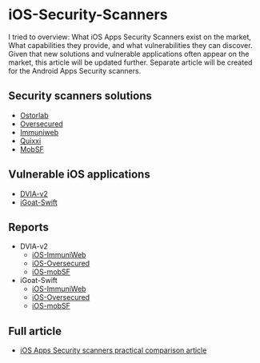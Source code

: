 # iOS-Security-Scanners

I tried to overview: What iOS Apps Security Scanners exist on the market, What capabilities they provide, and what vulnerabilities they can discover. Given that new solutions and vulnerable applications often appear on the market, this article will be updated further. Separate article will be created for the Android Apps Security scanners.


## Security scanners solutions

- [Ostorlab](https://www.ostorlab.co/)
- [Oversecured](https://oversecured.com/)
- [Immuniweb](https://www.immuniweb.com/)
- [Quixxi](https://quixxisecurity.com/)
- [MobSF](https://github.com/MobSF/Mobile-Security-Framework-MobSF)


## Vulnerable iOS applications

- [DVIA-v2](https://github.com/prateek147/DVIA-v2)
- [iGoat-Swift](https://github.com/OWASP/iGoat-Swift)

## Reports

- DVIA-v2
   - [iOS-ImmuniWeb](iOS-ImmuniWeb-DVIA-v2.pdf)
   - [iOS-Oversecured](iOS-Oversecured-DVIA-v2.pdf)
   - [iOS-mobSF](iOS-mobSF-DVIA-v2.pdf)
- iGoat-Swift
   - [iOS-ImmuniWeb](iOS-ImmuniWeb-iGoat.pdf)
   - [iOS-Oversecured](Oversecured_iGoat-Swift.pdf)
   - [iOS-mobSF](iOS-mobSF-iGoat-Swift.pdf)

## Full article

- [iOS Apps Security scanners practical comparison article](https://yevhsec1.medium.com/ios-apps-security-scanners-practical-comparison-ca0e51843bc)
